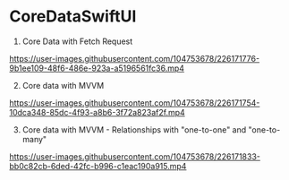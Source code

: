# CoreDataSwiftUI


1. Core Data with Fetch Request


https://user-images.githubusercontent.com/104753678/226171776-9b1ee109-48f6-486e-923a-a5196561fc36.mp4



2. Core data with MVVM



https://user-images.githubusercontent.com/104753678/226171754-10dca348-85dc-4f93-a8b6-3f72a823af2f.mp4


3. Core data with MVVM - Relationships with "one-to-one" and "one-to-many"



https://user-images.githubusercontent.com/104753678/226171833-bb0c82cb-6ded-42fc-b996-c1eac190a915.mp4

